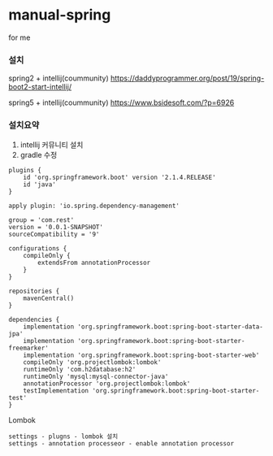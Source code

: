# manual-spring
for me

### 설치
spring2 + intellij(coummunity)
https://daddyprogrammer.org/post/19/spring-boot2-start-intellij/

spring5 + intellij(coummunity)
https://www.bsidesoft.com/?p=6926

### 설치요약
1. intellij 커뮤니티 설치
2. gradle 수정
```
plugins {
    id 'org.springframework.boot' version '2.1.4.RELEASE'
    id 'java'
}
 
apply plugin: 'io.spring.dependency-management'
 
group = 'com.rest'
version = '0.0.1-SNAPSHOT'
sourceCompatibility = '9'
 
configurations {
    compileOnly {
        extendsFrom annotationProcessor
    }
}
 
repositories {
    mavenCentral()
}
 
dependencies {
    implementation 'org.springframework.boot:spring-boot-starter-data-jpa'
    implementation 'org.springframework.boot:spring-boot-starter-freemarker'
    implementation 'org.springframework.boot:spring-boot-starter-web'
    compileOnly 'org.projectlombok:lombok'
    runtimeOnly 'com.h2database:h2'
    runtimeOnly 'mysql:mysql-connector-java'
    annotationProcessor 'org.projectlombok:lombok'
    testImplementation 'org.springframework.boot:spring-boot-starter-test'
}
```

Lombok
```
settings - plugns - lombok 설치
settings - annotation processeor - enable annotation processor
```
